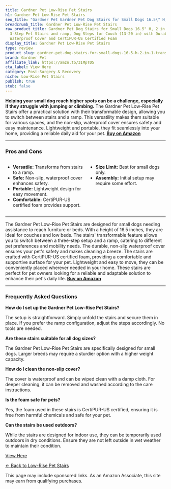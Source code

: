```yaml
---
title: Gardner Pet Low-Rise Pet Stairs
h1: Gardner Pet Low-Rise Pet Stairs
seo_title: "Gardner Pet Gardner Pet Dog Stairs for Small Dogs 16.5\" H,\u2026"
breadcrumb_title: Gardner Pet Low-Rise Pet Stairs
raw_product_title: Gardner Pet Dog Stairs for Small Dogs 16.5" H, 2 in 1 Transformable
  3-Step Pet Stairs and ramp, Dog Steps for Couch (13-20 in) with Durable Non-Slip
  Waterproof Cover and CertiPUR-US Certified Foam
display_title: Gardner Pet Low-Rise Pet Stairs
type: review
product_slug: gardner-pet-dog-stairs-for-small-dogs-16-5-h-2-in-1-transformable-3-ste-135fb6a2
brand: Gardner Pet
affiliate_link: https://amzn.to/3IMpTD5
cta_label: View Here
category: Post-Surgery & Recovery
niche: Low-Rise Pet Stairs
publish: true
stub: false
---
```


<div id="intro" class="full-width">
  <p><strong>Helping your small dog reach higher spots can be a challenge, especially if they struggle with jumping or climbing.</strong> The Gardner Pet Low-Rise Pet Stairs offer a practical solution with their transformable design, allowing you to switch between stairs and a ramp. This versatility makes them suitable for various spaces, and the non-slip, waterproof cover ensures safety and easy maintenance. Lightweight and portable, they fit seamlessly into your home, providing a reliable daily aid for your pet. <a href="https://amzn.to/3IMpTD5" rel="nofollow sponsored noopener" target="_blank"><strong>Buy on Amazon</strong></a></p>
</div>

<hr />
<h3 id="pros-cons">Pros and Cons</h3>
<div class="pc-grid" style="display:grid;grid-template-columns:1fr 1fr;gap:16px;">
  <ul>
    <li><strong>Versatile:</strong> Transforms from stairs to a ramp.</li>
    <li><strong>Safe:</strong> Non-slip, waterproof cover enhances safety.</li>
    <li><strong>Portable:</strong> Lightweight design for easy movement.</li>
    <li><strong>Comfortable:</strong> CertiPUR-US certified foam provides support.</li>
  </ul>
  <ul>
    <li><strong>Size Limit:</strong> Best for small dogs only.</li>
    <li><strong>Assembly:</strong> Initial setup may require some effort.</li>
  </ul>
</div>
<hr />

<div class="full-width">
  <p>The Gardner Pet Low-Rise Pet Stairs are designed for small dogs needing assistance to reach furniture or beds. With a height of 16.5 inches, they are ideal for couches and low beds. The stairs' transformable feature allows you to switch between a three-step setup and a ramp, catering to different pet preferences and mobility needs. The durable, non-slip waterproof cover ensures your pet's safety and makes cleaning a breeze. The stairs are crafted with CertiPUR-US certified foam, providing a comfortable and supportive surface for your pet. Lightweight and easy to move, they can be conveniently placed wherever needed in your home. These stairs are perfect for pet owners looking for a reliable and adaptable solution to enhance their pet's daily life. <a href="https://amzn.to/3IMpTD5" rel="nofollow sponsored noopener" target="_blank"><strong>Buy on Amazon</strong></a></p>
</div>

<hr />
<h3 id="faqs">Frequently Asked Questions</h3>

<p><strong>How do I set up the Gardner Pet Low-Rise Pet Stairs?</strong></p>
<p>The setup is straightforward. Simply unfold the stairs and secure them in place. If you prefer the ramp configuration, adjust the steps accordingly. No tools are needed.</p>

<p><strong>Are these stairs suitable for all dog sizes?</strong></p>
<p>The Gardner Pet Low-Rise Pet Stairs are specifically designed for small dogs. Larger breeds may require a sturdier option with a higher weight capacity.</p>

<p><strong>How do I clean the non-slip cover?</strong></p>
<p>The cover is waterproof and can be wiped clean with a damp cloth. For deeper cleaning, it can be removed and washed according to the care instructions.</p>

<p><strong>Is the foam safe for pets?</strong></p>
<p>Yes, the foam used in these stairs is CertiPUR-US certified, ensuring it is free from harmful chemicals and safe for your pet.</p>

<p><strong>Can the stairs be used outdoors?</strong></p>
<p>While the stairs are designed for indoor use, they can be temporarily used outdoors in dry conditions. Ensure they are not left outside in wet weather to maintain their condition.</p>
<p><a class="btn" href="https://amzn.to/3IMpTD5" target="_blank" rel="nofollow sponsored noopener">View Here</a></p>
<p><a href="/roundups/post-surgery-recovery/low-rise-pet-stairs/">← Back to Low-Rise Pet Stairs</a></p>
<aside class="disclosure">This page may include sponsored links. As an Amazon Associate, this site may earn from qualifying purchases.</aside>
